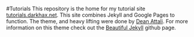 #Tutorials
This repository is the home for my tutorial site [tutorials.darkhax.net](http://tutorials.darkhax.net). This site combines Jekyll and Google Pages to function. The theme, and heavy lifting were done by [Dean Attali](http://deanattali.com/). For more information on this theme check out the [Beautiful Jekyll](https://github.com/daattali/beautiful-jekyll) github page.
